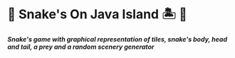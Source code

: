 # :snake: Snake's On Java Island :desert_island: :rabbit2:
<h5>Snake's game with graphical representation of tiles, snake's body, head and tail, a prey and a random scenery generator</h5>

